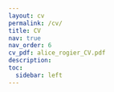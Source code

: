 ```yaml
---
layout: cv
permalink: /cv/
title: CV
nav: true
nav_order: 6
cv_pdf: alice_rogier_CV.pdf
description: 
toc:
  sidebar: left
---
```


<!--go to assest/json/resume_alice.json -->